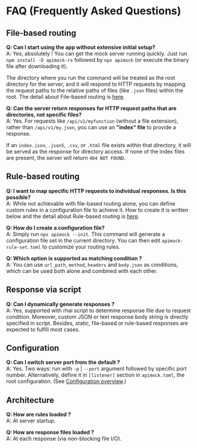 # FAQ (Frequently Asked Questions)

## File-based routing

**Q: Can I start using the app without extensive initial setup?**    
A: Yes, absolutely ! You can get the mock server running quickly. Just run `npm install -D apimock-rs` followed by `npx apimock` (or execute the binary file after downloading it).

The directory where you run the command will be treated as the root directory for the server, and it will respond to HTTP requests by mapping the request paths to the relative paths of files (like `.json` files) within the root. The detail about File-based routing is [here](./getting-started/file-based-routing.md).

**Q: Can the server return responses for HTTP request paths that are directories, not specific files?**    
A: Yes. For requests like `/api/v1/myfunction` (without a file extension), rather than `/api/v1/my.json`, you can use an **"index" file** to provide a response.

If an `index.json`, `.json5`, `.csv`, or `.html` file exists within that directory, it will be served as the response for directory access. If none of the index files are present, the server will return `404 NOT FOUND`.

## Rule-based routing

**Q: I want to map specific HTTP requests to individual responses. Is this possible?**    
A: While not achievable with file-based routing alone, you can define custom rules in a configuration file to achieve it. How to create it is written below and the detail about Rule-based routing is [here](./getting-started/rule-based-routing.md).

**Q: How do I create a configuration file?**    
A: Simply run `npx apimock --init`. This command will generate a configuration file set in the current directory. You can then edit `apimock-rule-set.toml` to customize your routing rules.

**Q: Which option is supported as matching condition ?**    
A: You can use `url_path`, `method`, `headers` and `body.json` as conditions, which can be used both alone and combined with each other.

## Response via script

**Q: Can I dynamically generate responses ?**    
A: Yes, supported with rhai script to determine response file due to request condition. Moreover, custom JSON or text response body string is directly specified in script. Besides, static, file-based or rule-based responses are expected to fulfill most cases.

## Configuration

**Q: Can I switch server port from the default ?**    
A: Yes. Two ways: run with `-p` | `--port` argument followed by specific port number. Alternatively, define it in `[listener]` section in `apimock.toml`, the root configuration.  (See [Configuration overview](../advanced-topics/configuration-overview.md).)

## Architecture

**Q: How are rules loaded ?**    
A: At server startup.

**Q: How are response files loaded ?**    
A: At each response (via non-blocking file I/O).
